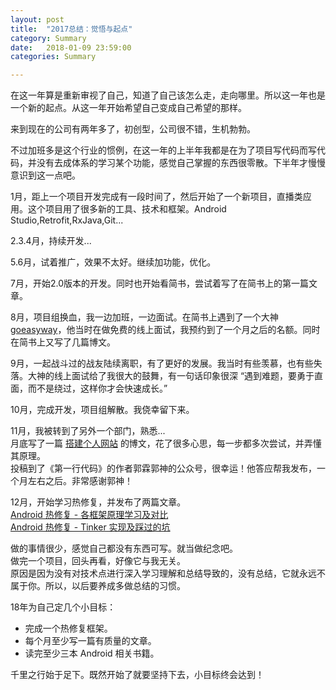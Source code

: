 ```yaml
---
layout: post
title:  "2017总结：觉悟与起点"
category: Summary
date:   2018-01-09 23:59:00
categories: Summary

---
```



在这一年算是重新审视了自己，知道了自己该怎么走，走向哪里。所以这一年也是一个新的起点。从这一年开始希望自己变成自己希望的那样。

来到现在的公司有两年多了，初创型，公司很不错，生机勃勃。

不过加班多是这个行业的惯例，在这一年的上半年我都是在为了项目写代码而写代码，并没有去成体系的学习某个功能，感觉自己掌握的东西很零散。下半年才慢慢意识到这一点吧。

1月，距上一个项目开发完成有一段时间了，然后开始了一个新项目，直播类应用。这个项目用了很多新的工具、技术和框架。Android Studio,Retrofit,RxJava,Git...

2.3.4月，持续开发...

5.6月，试着推广，效果不太好。继续加功能，优化。

7月，开始2.0版本的开发。同时也开始看简书，尝试着写了在简书上的第一篇文章。

8月，项目组换血，我一边加班，一边面试。在简书上遇到了一个大神 [goeasyway](https://www.jianshu.com/u/f9fbc7a39b36)，他当时在做免费的线上面试，我预约到了一个月之后的名额。同时在简书上又写了几篇博文。

9月，一起战斗过的战友陆续离职，有了更好的发展。我当时有些羡慕，也有些失落。大神的线上面试给了我很大的鼓舞，有一句话印象很深 “遇到难题，要勇于直面，而不是绕过，这样你才会快速成长。”

10月，完成开发，项目组解散。我侥幸留下来。

11月，我被转到了另外一个部门，熟悉...  
月底写了一篇 [搭建个人网站](http://blog.csdn.net/u012487644/article/details/78678506) 的博文，花了很多心思，每一步都多次尝试，并弄懂其原理。  
投稿到了《第一行代码》的作者郭霖郭神的公众号，很幸运！他答应帮我发布，一个月左右之后。非常感谢郭神！

12月，开始学习热修复，并发布了两篇文章。  
[Android 热修复 - 各框架原理学习及对比](https://juejin.im/post/5a4462756fb9a04517057efe)  
[Android 热修复 - Tinker 实现及踩过的坑](https://juejin.im/post/5a44648a6fb9a045023bef4d)

做的事情很少，感觉自己都没有东西可写。就当做纪念吧。  
做完一个项目，回头再看，好像它与我无关。  
原因是因为没有对技术点进行深入学习理解和总结导致的，没有总结，它就永远不属于你。所以，以后要养成多做总结的习惯。

18年为自己定几个小目标：

- 完成一个热修复框架。
- 每个月至少写一篇有质量的文章。
- 读完至少三本 Android 相关书籍。

千里之行始于足下。既然开始了就要坚持下去，小目标终会达到！